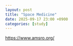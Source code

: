 ```yaml
---
layout: post
title: "Space Medicine"
date: 2025-09-17 23:00 +0900
categories: [study]
---
```


https://www.amsro.org/
